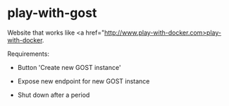 # play-with-gost

Website that works like <a href="http://www.play-with-docker.com>play-with-docker</a>.

Requirements:

- Button 'Create new GOST instance'

- Expose new endpoint for new GOST instance

- Shut down after a period
